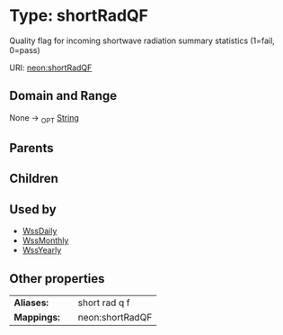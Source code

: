 
# Type: shortRadQF


Quality flag for incoming shortwave radiation summary statistics (1=fail, 0=pass)

URI: [neon:shortRadQF](https://data.neonscience.org/shortRadQF)


## Domain and Range

None ->  <sub>OPT</sub> [String](types/String.md)

## Parents


## Children


## Used by

 * [WssDaily](WssDaily.md)
 * [WssMonthly](WssMonthly.md)
 * [WssYearly](WssYearly.md)

## Other properties

|  |  |  |
| --- | --- | --- |
| **Aliases:** | | short rad q f |
| **Mappings:** | | neon:shortRadQF |

